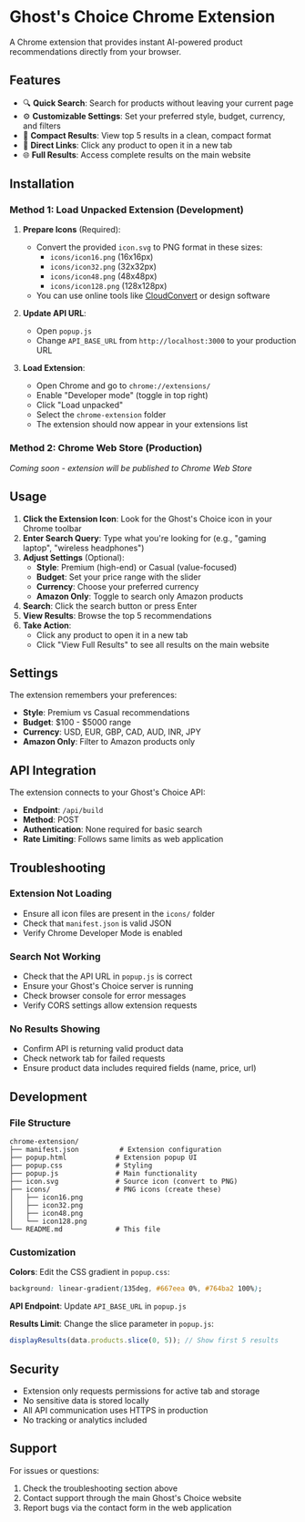 # Ghost's Choice Chrome Extension

A Chrome extension that provides instant AI-powered product recommendations directly from your browser.

## Features

- 🔍 **Quick Search**: Search for products without leaving your current page
- ⚙️ **Customizable Settings**: Set your preferred style, budget, currency, and filters
- 📱 **Compact Results**: View top 5 results in a clean, compact format
- 🔗 **Direct Links**: Click any product to open it in a new tab
- 🌐 **Full Results**: Access complete results on the main website

## Installation

### Method 1: Load Unpacked Extension (Development)

1. **Prepare Icons** (Required):
   - Convert the provided `icon.svg` to PNG format in these sizes:
     - `icons/icon16.png` (16x16px)
     - `icons/icon32.png` (32x32px) 
     - `icons/icon48.png` (48x48px)
     - `icons/icon128.png` (128x128px)
   - You can use online tools like [CloudConvert](https://cloudconvert.com/svg-to-png) or design software

2. **Update API URL**:
   - Open `popup.js`
   - Change `API_BASE_URL` from `http://localhost:3000` to your production URL

3. **Load Extension**:
   - Open Chrome and go to `chrome://extensions/`
   - Enable "Developer mode" (toggle in top right)
   - Click "Load unpacked"
   - Select the `chrome-extension` folder
   - The extension should now appear in your extensions list

### Method 2: Chrome Web Store (Production)

*Coming soon - extension will be published to Chrome Web Store*

## Usage

1. **Click the Extension Icon**: Look for the Ghost's Choice icon in your Chrome toolbar
2. **Enter Search Query**: Type what you're looking for (e.g., "gaming laptop", "wireless headphones")
3. **Adjust Settings** (Optional):
   - **Style**: Premium (high-end) or Casual (value-focused)
   - **Budget**: Set your price range with the slider
   - **Currency**: Choose your preferred currency
   - **Amazon Only**: Toggle to search only Amazon products
4. **Search**: Click the search button or press Enter
5. **View Results**: Browse the top 5 recommendations
6. **Take Action**:
   - Click any product to open it in a new tab
   - Click "View Full Results" to see all results on the main website

## Settings

The extension remembers your preferences:

- **Style**: Premium vs Casual recommendations
- **Budget**: $100 - $5000 range
- **Currency**: USD, EUR, GBP, CAD, AUD, INR, JPY
- **Amazon Only**: Filter to Amazon products only

## API Integration

The extension connects to your Ghost's Choice API:

- **Endpoint**: `/api/build`
- **Method**: POST
- **Authentication**: None required for basic search
- **Rate Limiting**: Follows same limits as web application

## Troubleshooting

### Extension Not Loading
- Ensure all icon files are present in the `icons/` folder
- Check that `manifest.json` is valid JSON
- Verify Chrome Developer Mode is enabled

### Search Not Working
- Check that the API URL in `popup.js` is correct
- Ensure your Ghost's Choice server is running
- Check browser console for error messages
- Verify CORS settings allow extension requests

### No Results Showing
- Confirm API is returning valid product data
- Check network tab for failed requests
- Ensure product data includes required fields (name, price, url)

## Development

### File Structure
```
chrome-extension/
├── manifest.json          # Extension configuration
├── popup.html            # Extension popup UI
├── popup.css             # Styling
├── popup.js              # Main functionality
├── icon.svg              # Source icon (convert to PNG)
├── icons/                # PNG icons (create these)
│   ├── icon16.png
│   ├── icon32.png
│   ├── icon48.png
│   └── icon128.png
└── README.md             # This file
```

### Customization

**Colors**: Edit the CSS gradient in `popup.css`:
```css
background: linear-gradient(135deg, #667eea 0%, #764ba2 100%);
```

**API Endpoint**: Update `API_BASE_URL` in `popup.js`

**Results Limit**: Change the slice parameter in `popup.js`:
```javascript
displayResults(data.products.slice(0, 5)); // Show first 5 results
```

## Security

- Extension only requests permissions for active tab and storage
- No sensitive data is stored locally
- All API communication uses HTTPS in production
- No tracking or analytics included

## Support

For issues or questions:
1. Check the troubleshooting section above
2. Contact support through the main Ghost's Choice website
3. Report bugs via the contact form in the web application